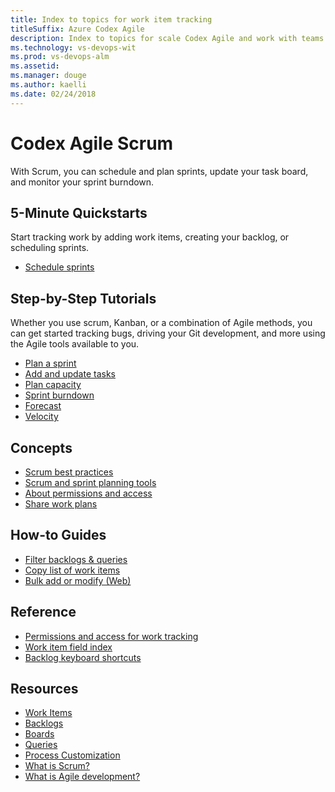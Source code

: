 ```yaml
---
title: Index to topics for work item tracking
titleSuffix: Azure Codex Agile
description: Index to topics for scale Codex Agile and work with teams 
ms.technology: vs-devops-wit
ms.prod: vs-devops-alm
ms.assetid:  
ms.manager: douge
ms.author: kaelli
ms.date: 02/24/2018
---
```


# Codex Agile Scrum

With Scrum, you can schedule and plan sprints, update your task board, and monitor your sprint burndown. 


## 5-Minute Quickstarts  

Start tracking work by adding work items, creating your backlog, or scheduling sprints.  
  
- [Schedule sprints](../scrum/define-sprints.md?toc=/vsts/work/codeplan-scrum/toc.json&bc=/vsts/work/codeplan-scrum/breadcrumb/toc.json)   

## Step-by-Step Tutorials

Whether you use scrum, Kanban, or a combination of Agile methods, you can get started tracking bugs, driving your Git development, and more using the Agile tools available to you. 

- [Plan a sprint](../scrum/sprint-planning.md?toc=/vsts/work/codeplan-scrum/toc.json&bc=/vsts/work/codeplan-scrum/breadcrumb/toc.json)  
- [Add and update tasks](../scrum/task-board.md?toc=/vsts/work/codeplan-scrum/toc.json&bc=/vsts/work/codeplan-scrum/breadcrumb/toc.json)  
- [Plan capacity](../scale/capacity-planning.md?toc=/vsts/work/codeplan-scrum/toc.json&bc=/vsts/work/codeplan-scrum/breadcrumb/toc.json)  
- [Sprint burndown](../scrum/sprint-burndown.md?toc=/vsts/work/codeplan-scrum/toc.json&bc=/vsts/work/codeplan-scrum/breadcrumb/toc.json)  
- [Forecast](../scrum/forecast.md?toc=/vsts/work/codeplan-scrum/toc.json&bc=/vsts/work/codeplan-scrum/breadcrumb/toc.json) 
- [Velocity](../../report/dashboards/team-velocity.md?toc=/vsts/work/codeplan-scrum/toc.json&bc=/vsts/work/codeplan-scrum/breadcrumb/toc.json) 
 

## Concepts          
- [Scrum best practices](../scrum/best-practices-scrum.md?toc=/vsts/work/codeplan-scrum/toc.json&bc=/vsts/work/codeplan-scrum/breadcrumb/toc.json) 
- [Scrum and sprint planning tools](../scrum/scrum-sprint-planning-tools.md?toc=/vsts/work/codeplan-scrum/toc.json&bc=/vsts/work/codeplan-scrum/breadcrumb/toc.json)      
- [About permissions and access](../../security/permissions-access-work-tracking.md?toc=/vsts/work/codeplan-scrum/toc.json&bc=/vsts/work/codeplan-scrum/breadcrumb/toc.json)
- [Share work plans](../track/share-plans.md?toc=/vsts/work/codeplan-scrum/toc.json&bc=/vsts/work/codeplan-scrum/breadcrumb/toc.json) 


## How-to Guides

* [Filter backlogs & queries](../backlogs/filter-backlogs.md?toc=/vsts/work/codeplan-scrum/toc.json&bc=/vsts/work/codeplan-scrum/breadcrumb/toc.json)
* [Copy list of work items](../backlogs/copy-list.md?toc=/vsts/work/codeplan-scrum/toc.json&bc=/vsts/work/codeplan-scrum/breadcrumb/toc.json)  
* [Bulk add or modify (Web)](../backlogs/bulk-modify-work-items.md?toc=/vsts/work/codeplan-scrum/toc.json&bc=/vsts/work/codeplan-scrum/breadcrumb/toc.json)   


## Reference   
- [Permissions and access for work tracking](../../security/permissions-access-work-tracking.md?toc=/vsts/work/codeplan-scrum/toc.json&bc=/vsts/work/codeplan-scrum/breadcrumb/toc.json)
- [Work item field index](../work-items/guidance/work-item-field.md?toc=/vsts/work/codeplan-scrum/toc.json&bc=/vsts/work/codeplan-scrum/breadcrumb/toc.json)
- [Backlog keyboard shortcuts](../backlogs/backlogs-keyboard-shortcuts.md?toc=/vsts/work/codeplan-scrum/toc.json&bc=/vsts/work/codeplan-scrum/breadcrumb/toc.json)


## Resources 
- [Work Items](../codeplan-items/index.md)
- [Backlogs](../codeplan-backlogs/index.md)
- [Boards](../codeplan-boards/index.md)
- [Queries](../codeplan-queries/index.md)
- [Process Customization](../../settings/work/customize-process.md)
- [What is Scrum?](https://www.visualstudio.com/learn/what-is-scrum/)  
- [What is Agile development?](https://www.visualstudio.com/learn/what-is-agile-development/)  




